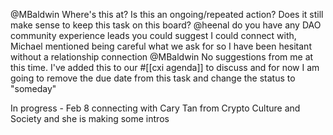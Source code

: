@MBaldwin Where's this at? Is this an ongoing/repeated action? Does it still make sense to keep this task on this board?
@heenal do you have any DAO community experience leads you could suggest I could connect with, Michael mentioned being careful what we ask for so I have been hesitant without a relationship connection
@MBaldwin No suggestions from me at this time. I've added this to our #[[cxi agenda]] to discuss and for now I am going to remove the due date from this task and change the status to "someday"

In progress - Feb 8 connecting with Cary Tan from Crypto Culture and Society and she is making some intros
